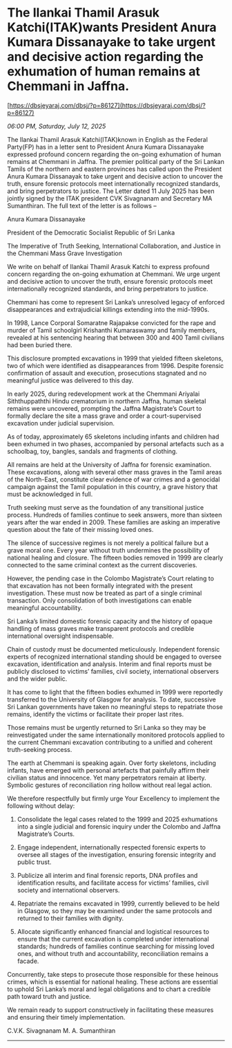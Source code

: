 # The Ilankai Thamil Arasuk Katchi(ITAK)wants President Anura Kumara Dissanayake to take urgent and decisive action regarding the exhumation of human remains at Chemmani in Jaffna.

[https://dbsjeyaraj.com/dbsj/?p=86127](https://dbsjeyaraj.com/dbsj/?p=86127)

*06:00 PM, Saturday, July 12, 2025*

The Ilankai Thamil Arasuk Katchi(ITAK)known in English as the Federal Party(FP) has  in a letter sent to President Anura Kumara Dissanayake expressed  profound concern regarding the on-going exhumation  of human remains at Chemmani in Jaffna. The premier political party of the Sri Lankan Tamils of the northern and eastern provinces has called upon  the President Anura  Kumara Dissanayak to take   urgent and decisive action to uncover the truth, ensure forensic protocols meet internationally recognized standards, and bring perpetrators to justice. The Letter dated 11 July 2025 has been jointly signed by the ITAK president CVK Sivagnanam and Secretary MA Sumanthiran. The full text of the letter is as follows –

Anura Kumara Dissanayake

President of the Democratic Socialist Republic of Sri Lanka

The Imperative of Truth Seeking, International Collaboration, and Justice in the Chemmani Mass Grave Investigation

We write on behalf of Ilankai Thamil Arasuk Katchi to express profound concern regarding the on-going exhumation at Chemmani. We urge urgent and decisive action to uncover the truth, ensure forensic protocols meet internationally recognized standards, and bring perpetrators to justice.

Chemmani has come to represent Sri Lanka’s unresolved legacy of enforced disappearances and extrajudicial killings extending into the mid-1990s.

In 1998, Lance Corporal Somaratne Rajapakse convicted for the rape and murder of Tamil schoolgirl Krishanthi Kumaraswamy and family members, revealed at his sentencing hearing that between 300 and 400 Tamil civilians had been buried there.

This disclosure prompted excavations in 1999 that yielded fifteen skeletons, two of which were identified as disappearances from 1996. Despite forensic confirmation of assault and execution, prosecutions stagnated and no meaningful justice was delivered to this day.

In early 2025, during redevelopment work at the Chemmani Ariyalai Siththuppaththi Hindu crematorium in northern Jaffna, human skeletal remains were uncovered, prompting the Jaffna Magistrate’s Court to formally declare the site a mass grave and order a court-supervised excavation under judicial supervision.

As of today, approximately 65 skeletons including infants and children had been exhumed in two phases, accompanied by personal artefacts such as a schoolbag, toy, bangles, sandals and fragments of clothing.

All remains are held at the University of Jaffna for forensic examination. These excavations, along with several other mass graves in the Tamil areas of the North-East, constitute clear evidence of war crimes and a genocidal campaign against the Tamil population in this country, a grave history that must be acknowledged in full.

Truth seeking must serve as the foundation of any transitional justice process. Hundreds of families continue to seek answers, more than sixteen years after the war ended in 2009. These families are asking an imperative question about the fate of their missing loved ones.

The silence of successive regimes is not merely a political failure but a grave moral one. Every year without truth undermines the possibility of national healing and closure. The fifteen bodies removed in 1999 are clearly connected to the same criminal context as the current discoveries.

However, the pending case in the Colombo Magistrate’s Court relating to that excavation has not been formally integrated with the present investigation. These must now be treated as part of a single criminal transaction. Only consolidation of both investigations can enable meaningful accountability.

Sri Lanka’s limited domestic forensic capacity and the history of opaque handling of mass graves make transparent protocols and credible international oversight indispensable.

Chain of custody must be documented meticulously. Independent forensic experts of recognized international standing should be engaged to oversee excavation, identification and analysis. Interim and final reports must be publicly disclosed to victims’ families, civil society, international observers and the wider public.

It has come to light that the fifteen bodies exhumed in 1999 were reportedly transferred to the University of Glasgow for analysis. To date, successive Sri Lankan governments have taken no meaningful steps to repatriate those remains, identify the victims or facilitate their proper last rites.

Those remains must be urgently returned to Sri Lanka so they may be reinvestigated under the same internationally monitored protocols applied to the current Chemmani excavation contributing to a unified and coherent truth-seeking process.

The earth at Chemmani is speaking again. Over forty skeletons, including infants, have emerged with personal artefacts that painfully affirm their civilian status and innocence. Yet many perpetrators remain at liberty. Symbolic gestures of reconciliation ring hollow without real legal action.

We therefore respectfully but firmly urge Your Excellency to implement the following without delay:

1. Consolidate the legal cases related to the 1999 and 2025 exhumations into a single judicial and forensic inquiry under the Colombo and Jaffna Magistrate’s Courts.

2. Engage independent, internationally respected forensic experts to oversee all stages of the investigation, ensuring forensic integrity and public trust.

3. Publicize all interim and final forensic reports, DNA profiles and identification results, and facilitate access for victims’ families, civil society and international observers.

4. Repatriate the remains excavated in 1999, currently believed to be held in Glasgow, so they may be examined under the same protocols and returned to their families with dignity.

5. Allocate significantly enhanced financial and logistical resources to ensure that the current excavation is completed under international standards; hundreds of families continue searching for missing loved ones, and without truth and accountability, reconciliation remains a facade.

Concurrently, take steps to prosecute those responsible for these heinous crimes, which is essential for national healing. These actions are essential to uphold Sri Lanka’s moral and legal obligations and to chart a credible path toward truth and justice.

We remain ready to support constructively in facilitating these measures and ensuring their timely implementation.

C.V.K. Sivagnanam M. A. Sumanthiran

*****************************************************************

